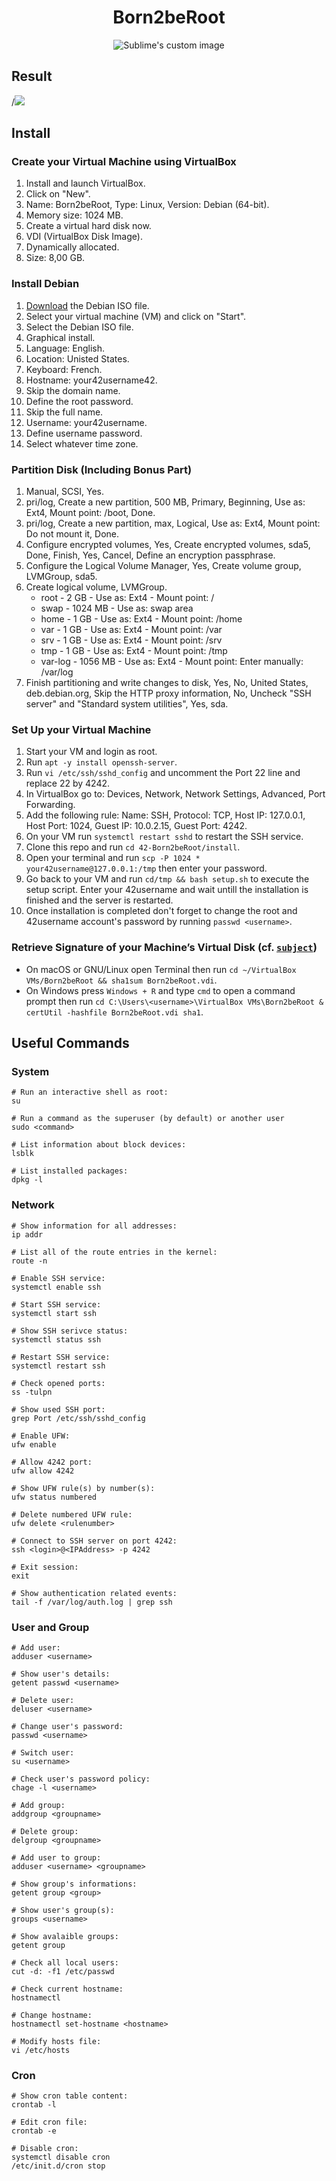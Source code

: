 <h1 align="center">
	Born2beRoot
</h1>

<p align="center">
	<img src="https://user-images.githubusercontent.com/91064070/147373484-5f9d6a42-38d3-459b-89c3-24ea6e96c580.png?raw=true" alt="Sublime's custom image"/>
</p>

## Result

/![](result.png)

## Install

### Create your Virtual Machine using VirtualBox

1. Install and launch VirtualBox.
2. Click on "New".
3. Name: Born2beRoot, Type: Linux, Version: Debian (64-bit).
4. Memory size: 1024 MB.
5. Create a virtual hard disk now.
6. VDI (VirtualBox Disk Image).
7. Dynamically allocated.
8. Size: 8,00 GB.
	
### Install Debian

1. [Download](https://www.debian.org/download) the Debian ISO file.
2. Select your virtual machine (VM) and click on "Start".
3. Select the Debian ISO file.
5. Graphical install.
6. Language: English.
7. Location: Unisted States.
8. Keyboard: French.
9. Hostname: your42username42.
10. Skip the domain name.
11. Define the root password.
12. Skip the full name.
13. Username: your42username.
14. Define username password.
15. Select whatever time zone.

### Partition Disk (Including Bonus Part)

1. Manual, SCSI, Yes.
2. pri/log, Create a new partition, 500 MB, Primary, Beginning, Use as: Ext4, Mount point: /boot, Done.
3. pri/log, Create a new partition, max, Logical, Use as: Ext4, Mount point: Do not mount it, Done.
4. Configure encrypted volumes, Yes, Create encrypted volumes, sda5, Done, Finish, Yes, Cancel, Define an encryption passphrase.
5. Configure the Logical Volume Manager, Yes, Create volume group, LVMGroup, sda5.
6. Create logical volume, LVMGroup.
	* root - 2 GB - Use as: Ext4 - Mount point: /
	* swap - 1024 MB - Use as: swap area
	* home - 1 GB - Use as: Ext4 - Mount point: /home
	* var - 1 GB - Use as: Ext4 - Mount point: /var
	* srv - 1 GB - Use as: Ext4 - Mount point: /srv
	* tmp - 1 GB - Use as: Ext4 - Mount point: /tmp
	* var-log - 1056 MB - Use as: Ext4 - Mount point: Enter manually: /var/log
6. Finish partitioning and write changes to disk, Yes, No, United States, deb.debian.org, Skip the HTTP proxy information, No, Uncheck "SSH server" and "Standard system utilities", Yes, sda.

### Set Up your Virtual Machine

1. Start your VM and login as root.
2. Run `apt -y install openssh-server`.
3. Run `vi /etc/ssh/sshd_config` and uncomment the Port 22 line and replace 22 by 4242.
4. In VirtualBox go to: Devices, Network, Network Settings, Advanced, Port Forwarding.
5. Add the following rule: Name: SSH, Protocol: TCP, Host IP: 127.0.0.1, Host Port: 1024, Guest IP: 10.0.2.15, Guest Port: 4242.
6. On your VM run `systemctl restart sshd` to restart the SSH service.
7. Clone this repo and run `cd 42-Born2beRoot/install`.
8. Open your terminal and run `scp -P 1024 * your42username@127.0.0.1:/tmp` then enter your password.
9. Go back to your VM and run `cd/tmp && bash setup.sh` to execute the setup script. Enter your 42username and wait untill the installation is finished and the server is restarted.
10. Once installation is completed don't forget to change the root and 42username account's password by running `passwd <username>`.

### Retrieve Signature of your Machine’s Virtual Disk (cf. [`subject`](Born2beRoot.pdf))
* On macOS or GNU/Linux open Terminal then run `cd ~/VirtualBox VMs/Born2beRoot && sha1sum Born2beRoot.vdi`.
* On Windows press `Windows + R` and type `cmd` to open a command prompt then run `cd C:\Users\<username>\VirtualBox VMs\Born2beRoot & certUtil -hashfile Born2beRoot.vdi sha1`.

## Useful Commands

### System

```shell
# Run an interactive shell as root:
su

# Run a command as the superuser (by default) or another user
sudo <command>

# List information about block devices:
lsblk

# List installed packages:
dpkg -l
```

### Network

```shell
# Show information for all addresses:
ip addr

# List all of the route entries in the kernel:
route -n

# Enable SSH service: 
systemctl enable ssh

# Start SSH service:
systemctl start ssh

# Show SSH serivce status:
systemctl status ssh

# Restart SSH service:
systemctl restart ssh

# Check opened ports:
ss -tulpn

# Show used SSH port:
grep Port /etc/ssh/sshd_config

# Enable UFW:
ufw enable

# Allow 4242 port:
ufw allow 4242

# Show UFW rule(s) by number(s):
ufw status numbered

# Delete numbered UFW rule:
ufw delete <rulenumber>

# Connect to SSH server on port 4242:
ssh <login>@<IPAddress> -p 4242

# Exit session:
exit

# Show authentication related events: 
tail -f /var/log/auth.log | grep ssh
```

### User and Group

```shell
# Add user:
adduser <username>

# Show user's details:
getent passwd <username>

# Delete user:
deluser <username>

# Change user's password:
passwd <username>

# Switch user:
su <username>

# Check user's password policy:
chage -l <username>

# Add group:
addgroup <groupname>

# Delete group:
delgroup <groupname>

# Add user to group:
adduser <username> <groupname>

# Show group's informations:
getent group <group>

# Show user's group(s):
groups <username>

# Show avalaible groups:
getent group

# Check all local users:
cut -d: -f1 /etc/passwd

# Check current hostname:
hostnamectl

# Change hostname:
hostnamectl set-hostname <hostname>

# Modify hosts file: 
vi /etc/hosts
```

### Cron

```shell
# Show cron table content:
crontab -l

# Edit cron file: 
crontab -e

# Disable cron:
systemctl disable cron
/etc/init.d/cron stop
```
